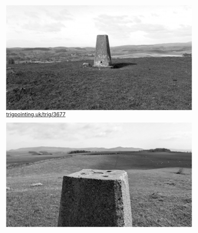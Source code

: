 ![](images/PXL_20250330_112234032_hawcrag.jpg)
[trigpointing.uk/trig/3677](https://trigpointing.uk/trig/3677)

![](images/PXL_20250330_112257520_hawcrag.jpg)
